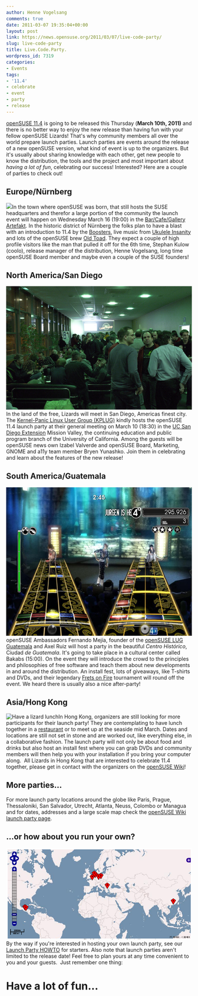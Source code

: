 ```yaml
---
author: Henne Vogelsang
comments: true
date: 2011-03-07 19:35:04+00:00
layout: post
link: https://news.opensuse.org/2011/03/07/live-code-party/
slug: live-code-party
title: Live.Code.Party.
wordpress_id: 7319
categories:
- Events
tags:
- '11.4'
- celebrate
- event
- party
- release
---
```


[openSUSE 11.4](http://en.opensuse.org/Portal:11.4) is going to be released this Thursday (**March 10th, 2011)** and there is no better way to enjoy the new release than having fun with your  fellow openSUSE Lizards! That's why community members all over the world prepare launch parties. Launch parties are events around the release of a  new openSUSE version, what kind of event is up to the organizers. But  it's usually about sharing  knowledge with each other, get new people to know the distribution, the tools and the project and most important about _having a lot of fun_, celebrating our success! Interested? Here are a couple of parties to check out!
<!-- more -->


## Europe/Nürnberg


![](http://en.opensuse.org/images/5/51/Release_party_poster_nuernberg.png)In the town where openSUSE was born, that still hosts the SUSE headquarters and therefor a large portion of the community the launch event will happen on Wednesday March 16 (19:00) in the [Bar/Cafe/Gallery Artefakt](http://artefakt-nuernberg.de/). In the historic district of Nürnberg the folks plan to have a blast with an introduction to 11.4 by the [Boosters](http://en.opensuse.org/openSUSE:Boosters_team), live music from [Ukulele Insanity](http://www.myspace.com/ukuleleinsanity) and lots of the openSUSE brew [Old Toad](http://en.opensuse.org/openSUSE:Beer). They expect a couple of high profile visitors like the man that pulled it off for the 6th time, Stephan Kulow (coolo), release manager of the distribution, Henne Vogelsang, long time openSUSE Board member and maybe even a couple of the SUSE founders!


## North America/San Diego


![Party!](/wp-content/uploads/2010/10/the-party.jpg)In the land of the free, Lizards will meet in San Diego, Americas finest city. The [Kernel-Panic Linux User Group (KPLUG)](http://www.kernel-panic.org) kindly hosts the openSUSE 11.4 launch party at their general meeting on March 10 (18:30) in the [UC San Diego Extension](http://extension.ucsd.edu/) Mission Valley, the continuing education and public program branch of the University of California. Among the guests will be openSUSE news own Izabel Valverde and openSUSE Board, Marketing, GNOME and a11y team member Bryen Yunashko. Join them in celebrating and learn about the features of the new release!


## South America/Guatemala


[![frets on fire](/wp-content/uploads/2011/03/frets_on_fire.jpg)](http://code.google.com/p/fofix/)openSUSE Ambassadors Fernando Mejía, founder of the [openSUSE LUG Guatemala](http://www.opensuse.org.gt/) and Axel Ruiz will host a party in the beautiful _Centro Histórico_, Ciudad _de Guatemala_. It's going to take place in a cultural center called Bakabs (15:00). On the event they will introduce the crowd to the principles and philosophies of free software and teach them about new developments in and around the distribution. An install fest, lots of giveaways, like T-shirts and DVDs, and their legendary [Frets on Fire](http://fretsonfire.sourceforge.net/screenshots/) tournament will round off the event. We heard there is usually also a nice after-party!


## Asia/Hong Kong


![Have a lizard lunch](http://farm4.static.flickr.com/3068/2824169709_859f70f4e2_m.jpg)In Hong Kong, organizers are still looking for more participants for their launch party! They are contemplating to have lunch together in a [restaurant](http://jojofood.com/main.htm) or to meet up at the seaside mid March. Dates and locations are still not set in stone and are worked out, like everything else, in a collaborative fashion. The launch party will not only be about food and drinks but also host an install fest where you can grab DVDs and community members will then help you with your  installation if you bring your computer along.  All Lizards in Hong Kong that are interested to celebrate 11.4 together, please get in contact with the organizers on the [openSUSE Wiki](http://en.opensuse.org/openSUSE:11.4_Launch_party_Hong_Kong)!


## More parties...


For more launch party locations around the globe like Paris, Prague,  Thessaloniki, San Salvador, Utrecht, Atlanta, Neuss, Colombo or Managua  and for dates, addresses and a large scale map check the [openSUSE Wiki launch party page](http://en.opensuse.org/openSUSE:Launch_parties).


## ...or how about you run your own?


[![Party Locations](/wp-content/uploads/2011/03/party_map-e1299503361641.png)](http://en.opensuse.org/openSUSE:Launch_parties)By the way if you're interested in hosting your own launch party, see our [Launch Party HOWTO](http://en.opensuse.org/openSUSE:Launch_party_HOWTO) for starters. Also note that launch parties aren't limited to the release date! Feel free to plan yours at any time convenient to you and your guests.  Just remember one thing:


# Have a lot of fun...
